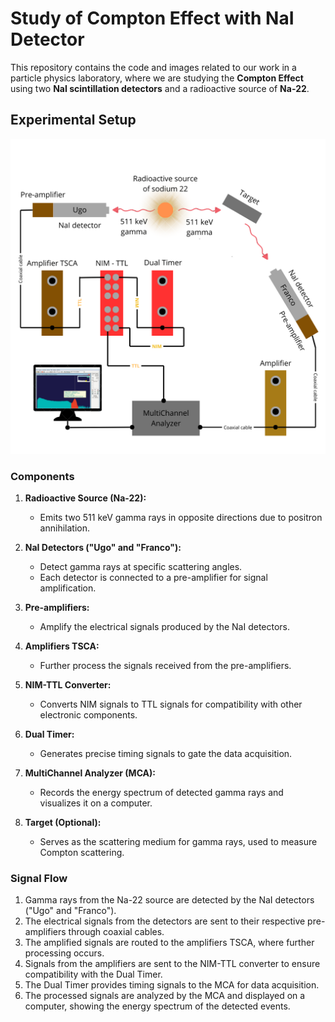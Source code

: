 # Study of Compton Effect with NaI Detector

This repository contains the code and images related to our work in a particle physics laboratory, where we are studying the **Compton Effect** using two **NaI scintillation detectors** and a radioactive source of **Na-22**.

## Experimental Setup
<div align="center">
  <img src="experimental_setup.png" alt="Experimental setup" width="600">
</div>

### Components
1. **Radioactive Source (Na-22):**
   - Emits two 511 keV gamma rays in opposite directions due to positron annihilation.

2. **NaI Detectors ("Ugo" and "Franco"):**
   - Detect gamma rays at specific scattering angles.
   - Each detector is connected to a pre-amplifier for signal amplification.

3. **Pre-amplifiers:**
   - Amplify the electrical signals produced by the NaI detectors.

4. **Amplifiers TSCA:**
   - Further process the signals received from the pre-amplifiers.

5. **NIM-TTL Converter:**
   - Converts NIM signals to TTL signals for compatibility with other electronic components.

6. **Dual Timer:**
   - Generates precise timing signals to gate the data acquisition.

7. **MultiChannel Analyzer (MCA):**
   - Records the energy spectrum of detected gamma rays and visualizes it on a computer.

8. **Target (Optional):**
   - Serves as the scattering medium for gamma rays, used to measure Compton scattering.

### Signal Flow
1. Gamma rays from the Na-22 source are detected by the NaI detectors ("Ugo" and "Franco").
2. The electrical signals from the detectors are sent to their respective pre-amplifiers through coaxial cables.
3. The amplified signals are routed to the amplifiers TSCA, where further processing occurs.
4. Signals from the amplifiers are sent to the NIM-TTL converter to ensure compatibility with the Dual Timer.
5. The Dual Timer provides timing signals to the MCA for data acquisition.
6. The processed signals are analyzed by the MCA and displayed on a computer, showing the energy spectrum of the detected events.


